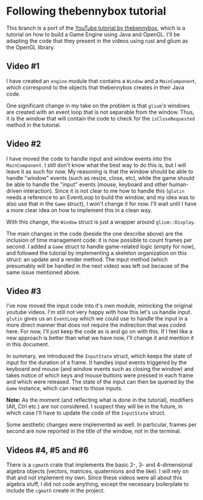 # Following thebennybox tutorial

This branch is a port of the [YouTube tutorial by thebennybox](https://www.youtube.com/playlist?list=PLEETnX-uPtBXP_B2yupUKlflXBznWIlL5), which is a tutorial on how to build a Game Engine using Java and OpenGL. I'll be adapting the code that they present in the videos using rust and glium as the OpenGL library.

## Video #1

I have created an `engine` module that contains a `Window` and a `MainComponent`, which correspond to the objects that thebennybox creates in their Java code.

One significant change in my take on the problem is that `glium`'s windows are created with an event loop that is not separable from the window. Thus, it is the window that will contain the code to check for the `isCloseRequested` method in the tutorial.

## Video #2

I have moved the code to handle input and window events into the `MainComponent`. I still don't know what the best way to do this is, but I will leave it as such for now. My reasoning is that the window should be able to handle "window" events (such as resize, close, etc), while the game should be able to handle the "input" events (mouse, keyboard and other human-driven interaction). Since it is not clear to me how to handle this (`glutin` needs a reference to an EventLoop to build the window, and my idea was to also use that in the `Game` struct), I won't change it for now. I'll wait until I have a more clear idea on how to implement this in a clean way.

With this change, the `Window` struct is just a wrapper around `glium::Display`.

The main changes in the code (beside the one describe above) are the inclusion of time management code: it is now possible to count frames per second. I added a `Game` struct to handle game-related logic (empty for now), and followed the tutorial by implementing a skeleton organization on this struct: an update and a render method. The input method (which presumably will be handled in the next video) was left out because of the same issue mentioned above.

## Video #3

I've now moved the input code into it's own module, mimicking the original youtube videos. I'm still not very happy with how this let's us handle input. `glutin` gives us an `EventLoop` which we could use to handle the input in a more direct manner that does not require the indirection that was coded here. For now, I'll just keep the code as is and go on with this. If I feel like a new approach is better than what we have now, I'll change it and mention it in this document.

In summary, we introduced the `InputState` struct, which keeps the state of input for the duration of a frame. It handles input events triggered by the keyboard and mouse (and window events such as closing the window) and takes notice of which keys and mouse buttons were pressed in each frame and which were released. The state of the input can then be queried by the `Game` instance, which can react to those inputs.

**Note:** As the moment (and reflecting what is done in the tutorial), modifiers (Alt, Ctrl etc.) are not considered. I suspect they will be in the future, in which case I'll have to update the code of the `InputState` struct.

Some aesthetic changes were implemented as well. In particular, frames per second are now reported in the title of the window, not in the terminal.

## Videos #4, #5 and #6

There is a `cgmath` crate that implements the basic 2-, 3- and 4-dimensional algebra objects (vectors, matrices, quaternions and the like). I will rely on that and not implement my own. Since these videos were all about this algebra stuff, I did not code anything, except the necessary boilerplate to include the `cgmath` create in the project.
